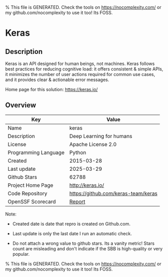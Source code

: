
% This file is GENERATED. Check the tools on https://nocomplexity.com/ or my github.com/nocomplexity to use it too! Its FOSS. 

# Keras

## Description 

Keras is an API designed for human beings, not machines. Keras follows best practices for reducing cognitive load: it offers consistent & simple APIs, it minimizes the number of user actions required for common use cases, and it provides clear & actionable error messages. 

Home page for this solution: https://keras.io/ 

## Overview 

| Key | Value |
| --- | --- |
| Name | keras |
| Description | Deep Learning for humans |
| License | Apache License 2.0 |
| Programming Language | Python |
| Created | 2015-03-28 |
| Last update | 2025-03-29 |
| Github Stars | 62788 |
| Project Home Page | http://keras.io/ |
| Code Repository | https://github.com/keras-team/keras |
| OpenSSF Scorecard | [Report](https://securityscorecards.dev/viewer/?uri=github.com/keras-team/keras) |

Note:
 - Created date is date that repro is created on Github.com. 

- Last update is only the last date I run an automatic check. 

- Do not attach a wrong value to github stars. Its a vanity metric! Stars count are misleading and 
don't indicate if the SBB is high-quality or very popular.

% This file is GENERATED. Check the tools on https://nocomplexity.com/ or my github.com/nocomplexity to use it too! Its FOSS. 

